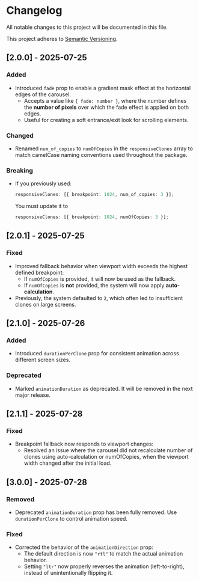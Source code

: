 # Changelog

All notable changes to this project will be documented in this file.

This project adheres to [Semantic Versioning](https://semver.org/).

## [2.0.0] - 2025-07-25

### Added

- Introduced `fade` prop to enable a gradient mask effect at the horizontal edges of the carousel.
  - Accepts a value like `{ fade: number }`, where the number defines the **number of pixels** over which the fade effect is applied on both edges.
  - Useful for creating a soft entrance/exit look for scrolling elements.

### Changed

- Renamed `num_of_copies` to `numOfCopies` in the `responsiveClones` array to match camelCase naming conventions used throughout the package.

### Breaking

- If you previously used:
  ```ts
  responsiveClones: [{ breakpoint: 1024, num_of_copies: 3 }];
  ```
  You must update it to
  ```ts
  responsiveClones: [{ breakpoint: 1024, numOfCopies: 3 }];
  ```

## [2.0.1] - 2025-07-25

### Fixed

- Improved fallback behavior when viewport width exceeds the highest defined breakpoint:
  - If `numOfCopies` is provided, it will now be used as the fallback.
  - If `numOfCopies` is **not** provided, the system will now apply **auto-calculation**.
- Previously, the system defaulted to `2`, which often led to insufficient clones on large screens.

## [2.1.0] - 2025-07-26

### Added

- Introduced `durationPerClone` prop for consistent animation across different screen sizes.

### Deprecated

- Marked `animationDuration` as deprecated. It will be removed in the next major release.

## [2.1.1] - 2025-07-28

### Fixed

- Breakpoint fallback now responds to viewport changes:
  - Resolved an issue where the carousel did not recalculate number of clones using auto-calculation or numOfCopies, when the viewport width changed after the initial load.

## [3.0.0] - 2025-07-28

### Removed

- Deprecated `animationDuration` prop has been fully removed. Use `durationPerClone` to control animation speed.

### Fixed

- Corrected the behavior of the `animationDirection` prop:
  - The default direction is now `"rtl"` to match the actual animation behavior.
  - Setting `"ltr"` now properly reverses the animation (left-to-right), instead of unintentionally flipping it.
